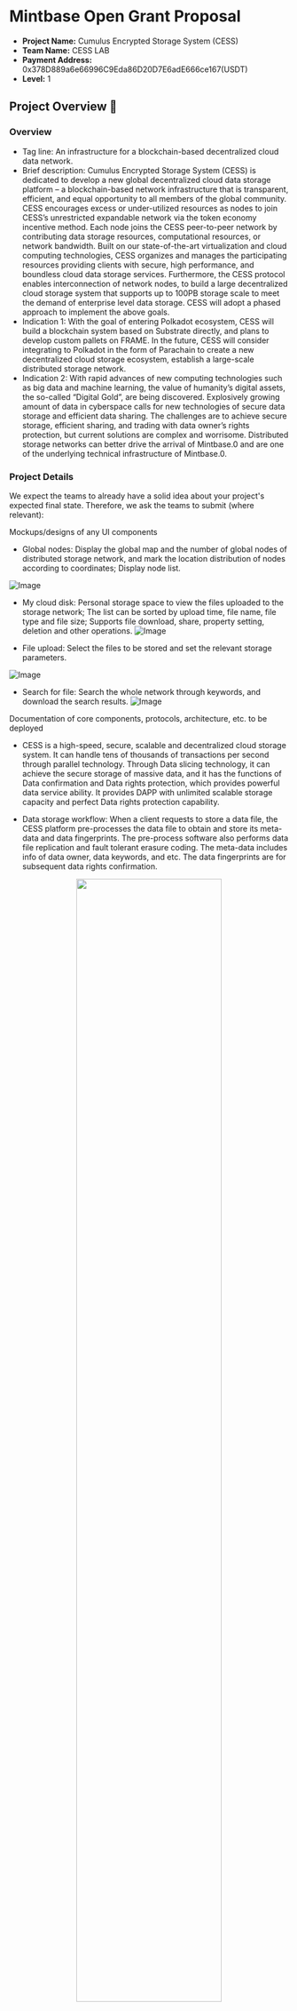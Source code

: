 # Mintbase Open Grant Proposal


* **Project Name:** Cumulus Encrypted Storage System (CESS)
* **Team Name:** CESS LAB
* **Payment Address:** 0x378D889a6e66996C9Eda86D20D7E6adE666ce167(USDT)
* **Level:** 1


## Project Overview :page_facing_up:


### Overview

* Tag line: An infrastructure for a blockchain-based decentralized cloud data network.
* Brief description: Cumulus Encrypted Storage System (CESS) is dedicated to develop a new global decentralized cloud data storage platform – a blockchain-based network infrastructure that is transparent, efficient, and equal opportunity to all members of the global community. CESS encourages excess or under-utilized resources as nodes to join CESS’s unrestricted expandable network via the token economy incentive method. Each node joins the CESS peer-to-peer network by contributing data storage resources, computational resources, or network bandwidth. Built on our state-of-the-art virtualization and cloud computing technologies, CESS organizes and manages the participating resources providing clients with secure, high performance, and boundless cloud data storage services. Furthermore, the CESS protocol enables interconnection of network nodes, to build a large decentralized cloud storage system that supports up to 100PB storage scale to meet the demand of enterprise level data storage. CESS will adopt a phased approach to implement the above goals.
* Indication 1: With the goal of entering Polkadot ecosystem, CESS will build a blockchain system based on Substrate directly, and plans to develop custom pallets on FRAME. In the future, CESS will consider integrating to Polkadot in the form of Parachain to create a new decentralized cloud storage ecosystem, establish a large-scale distributed storage network.
* Indication 2: With rapid advances of new computing technologies such as big data and machine learning, the value of humanity’s digital assets, the so-called “Digital Gold”, are being discovered. Explosively growing amount of data in cyberspace calls for new technologies of secure data storage and efficient data sharing. The challenges are to achieve secure storage, efficient sharing, and trading with data owner’s rights protection, but current solutions are complex and worrisome. Distributed storage networks can better drive the arrival of Mintbase.0 and are one of the underlying technical infrastructure of Mintbase.0.


### Project Details

We expect the teams to already have a solid idea about your project's expected final state. Therefore, we ask the teams to submit (where relevant):

Mockups/designs of any UI components

* Global nodes: Display the global map and the number of global nodes of distributed storage network, and mark the location distribution of nodes according to coordinates; Display node list.

![Image](https://raw.githubusercontent.com/Cumulus2021/Mintbase-illustration/main/img1.png)

* My cloud disk: Personal storage space to view the files uploaded to the storage network; The list can be sorted by upload time, file name, file type and file size; Supports file download, share, property setting, deletion and other operations.
![Image](https://raw.githubusercontent.com/Cumulus2021/Mintbase-illustration/main/img2.png)

* File upload: Select the files to be stored and set the relevant storage parameters.

![Image](https://raw.githubusercontent.com/Cumulus2021/Mintbase-illustration/main/img3.png)

* Search for file: Search the whole network through keywords, and download the search results.
![Image](https://raw.githubusercontent.com/Cumulus2021/Mintbase-illustration/main/img4.png)

Documentation of core components, protocols, architecture, etc. to be deployed

* CESS is a high-speed, secure, scalable and decentralized cloud storage system. It can handle tens of thousands of transactions per second through parallel technology. Through Data slicing technology, it can achieve the secure storage of massive data, and it has the functions of Data confirmation and Data rights protection, which provides powerful data service ability. It provides DAPP with unlimited scalable storage capacity and perfect Data rights protection capability.

* Data storage workflow: When a client requests to store a data file, the CESS platform pre-processes the data file to obtain and store its meta-data and data fingerprints. The pre-process software also performs data file replication and fault tolerant erasure coding. The meta-data includes info of data owner, data keywords, and etc. The data fingerprints are for subsequent data rights confirmation. 
<div align=center><img width="72%" height="72%" src="https://raw.githubusercontent.com/Cumulus2021/Mintbase-illustration/main/img5.png"/></div>

* CESS client-platform interactions: A typical CESS data client and platform interaction flow is as follows: first, a data storage client interrogates CESS chain to get current storage price. The client then places an order for his/her data file via extrinsics on blockchain. Once the payment is made and order is approved, the client then uploads the data file using API provided by CESS platform. The data file is not directly uploaded to storage nodes, instead it is uploaded to a CESS storage scheduling node. The scheduling nodes are the ones with secure hardware environment (Trusted Execution Environment or TEE) and the data file will be pre-processed, encrypted, and sharded. Finally, the scheduling node distributes data segments to storage nodes to store. CESS storage miners do not make deal directly with clients, and they get rewarded from CESS system by providing storage space. Miners’ storage resources are uniformly managed by CESS system, which fairly distributes data files. Miners have the responsibility to maintain the integrity of clients’ data. Any malicious behavior will be punished (CESS token deduction).
<div align=center><img width="65%" height="65%" src="https://raw.githubusercontent.com/Cumulus2021/Mintbase-illustration/main/img6.png"/></div>

* Overall system architecture: CESS adopts a layered and loosely coupled system architecture, which is divided into blockchain service layer, distributed storage resource layer, distributed content delivery layer and application layer.
<div align=center><img width="68%" height="68%" src="https://raw.githubusercontent.com/Cumulus2021/Mintbase-illustration/main/img7.png"/></div>

* CESS MDRC mechanism workflow: CESS have designed a unique **Multi-format Data Rights Confirmation Mechanism (MDRC)**, which extracts data fingerprint from each data file to generate data certificate ID. By comparing similarities between data fingerprints, the system identifies data lineages of data files, and may take appropriate actions to prevent possible violations, and to provide strong evidences for owners’ data rights protection.
<div align=center><img width="68%" height="68%" src="https://raw.githubusercontent.com/Cumulus2021/Mintbase-illustration/main/img8.png"/></div>

### Ecosystem Fit

CESS is a distributed cloud data network with user friendly ledgers, novel consensus mechanism, multiple data authenticity proof schemes, and reliable network infrastructure. CESS offers data storage service with the advantages of low cost, privacy protection, security and robustness. With the implementation of CESS data confirmation and proxy re-encryption technology, CESS provides Mintbase.0 clients and DAPPs with trustworthy, secure and reliable data rights protection.

Compared to the similar projects in the Polkadot ecosystem including Ocean, DataHighway and Bluzelle, CESS storage service features:
* Encrypted data storage
* Multiple copies (3 copies by default, more upon request)
* Sharded and distributed on multiple nodes
* Highly scalable storage space
* Transactions secured by CESS blockchain
* Data rights protection for data owners
* Competitive cost

## Team :busts_in_silhouette:

### Team members

* Joseph Li
* Jinghong Zeng 

### Contact

* **Contact Name:** Jessie Dai
* **Contact Email:** jessie@cess.cloud
* **Website:** http://cess.cloud

### Legal Structure

* **Registered Address:** 22 St Leonard's Ave, Lostock, Bolton BL6 4JE, England
* **Registered Legal Entity:** Paul David Humphreys

### Team's experience

* Team CESS

CESS technical team members have an affluent understanding of technology and have been involved in internationally renowned cloud storage companies as essential technical development members. 

The background of our team members includes but not limited to cloud computing and storage, involved in cloud related PaaS and SaaS products research and development; unique insights into the network development, cryptography algorithm implementation, and performance optimization; comprehensive knowledge of public chain and played a major role in the development of public chain focusing on the delivery of commercial applications.

For the past two years, CESS core team members have been developing and building a stable decentralized cloud storage service atop the distributed resources to surmount the security risks presented in the current centralized storage platform. The members are working in the UK, China, and India locations with the commitment creating a decentralized cloud storage data network for commercial use.
* Joseph Li

Joseph Li brings to our operations 24 years of experiences as a Principal Network Engineer managing and supporting large-scale networks on a global scale. Amongst Joseph’s numerous achievements was the IP infrastructure conversion for a network of over 900 nodes and his major accomplishments within the field of VPN.
* Jinghong Zeng

Jinghong Zeng served more than 20 years with a global telecommunications cooperation as a Senior System Architect and Software Engineer, she has proven skills in data warehousing, data processing within distributed systems and a solid understanding of Blockchain.

### Team Code Repos

* https://github.com/Cumulus2021/CumulusSystem
* https://github.com/Cumulus2021/Whitepaper

## Development Roadmap :nut_and_bolt:


### Overview

* **Total Estimated Duration:** 4 months
* **Full-Time Equivalent (FTE):**  2
* **Total Costs:** 8,000 USD

### Milestone 1: Implement Substrate Modules

* **Estimated Duration:** 2 months
* **FTE:**  2
* **Costs:** 4,000 USD

| Number | Deliverable | Specification |
| -----: | ----------- | ------------- |
| 0a. | License | Apache 2.0 / MIT / Unlicense |
| 0b. | Documentation | We will provide both inline documentation of the code and a basic tutorial that explains how a user can running substrate to support storage service. |
| 0c. | Testing Guide | Core functions will be fully covered by unit tests to ensure functionality and robustness. In the guide, we will describe how to run these tests. |
| 0d. | Article/Tutorial | We will publish an article and a tutorial that explains the work done as part of the grant. |
| 1a. | Substrate module: Files Bank | We will create a Substrate module that will generate file's tag information based on the user's subscription. |  
| 1b. | Substrate module: Files Map | We will create a Substrate module that will allow users to query file storage path. |  
| 1c. | Substrate module: Storage Miner | We will create a Substrate module that will process and upload user data, and support Integrity verification. |  
| 2. | Docker | We will provide a dockerfile to demonstrate the full functionality of our chain. |


### Milestone 2: Implement Storage Mining

* **Estimated Duration:** 1 month
* **FTE:**  2
* **Costs:** 2,000 USD

| Number | Deliverable | Specification |
| -----: | ----------- | ------------- |
| 0a. | License | Apache 2.0 |
| 0b. | Documentation | We will provide both inline documentation of the code and a basic tutorial that explains how proof of storage service works. |
| 0c. | Testing Guide | The code will have unit-test coverage (min. 80%) to ensure functionality and robustness. In the guide we will describe how to run these tests. |
| 0d. | Article/Tutorial | We will publish an article and a tutorial that explains the work done as part of the grant. |
| 1a. | Stacked DRG Library | We will create a library for proving and verifying transactions, compatible with the substrate pallet. |  
| 1b. | zk-SNARK proofs | We will implement the algorithm to process the proof results from stacked DRG library. | 
| 2. | Substrate module: Segment Book | Develop pallet implement function of storage mining. | 
| 3. | Miner Client | Interactive with pallet for storage mining to implement mining supporting services. | 


### Milestone 3: Implement and Integrate CESS Applications

* **Estimated Duration:** 1 month
* **FTE:**  2
* **Costs:** 2,000 USD

| Number | Deliverable | Specification |
| -----: | ----------- | ------------- |
| 0a. | License | Apache 2.0 |
| 0b. | Documentation | We will provide an application manual and a basic tutorial that introduces the functions of clients. |
| 0c. | Testing Guide | Core functions will be fully covered by unit tests to ensure functionality and robustness. |
| 0d. | Article/Tutorial | We will publish an article and a tutorial that explains the work done as part of the grant. |
| 1. | Cryptographic modules | We will implement the cryptographic modules including inner product functional encryption and the associated zero-knowledge proof for storage proof. |  
| 2. | UI Modules | We will design a user-friendly UI that supports both PC and mobile. | 
| 3. | File processing | We provide abundant file operation services, including file upload, download, share, delete, etc. | 
| 4. | Benchmark | Perform unit tests on the individual algorithms to ensure system safety. | 
| 5. | Docker | We will provide a dockerfile to demonstrate the full functionality of our chain. | 


## Future Plans

We will continue to improve the substrate-based CESS blockchain and provide reusable modules for the substrate FRAME. The next phase of our project is to implement CESS  protocol for decentralized cloud on-chain data sharing platform.

## Additional Information :heavy_plus_sign:

**How did you hear about the Grants Program?** We have heard from Parity Asia.

**What work has been done already?** We have already implemented a design prototype and pilot test system.

**Have you ever applied for other grants?** We have not applied for any other grants so far.
